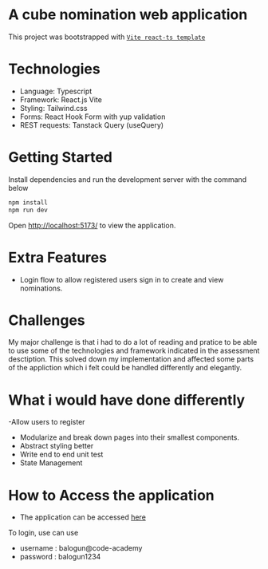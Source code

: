 # A cube nomination web application

This project was bootstrapped with [`Vite react-ts template`](https://vite.dev/guide/)

# Technologies
- Language: Typescript 
- Framework: React.js Vite
- Styling: Tailwind.css 
- Forms: React Hook Form with yup validation
- REST requests: Tanstack Query (useQuery)

# Getting Started

Install dependencies and run the development server with the command below

```bash
npm install
npm run dev
```

Open [http://localhost:5173/](http://localhost:5173/) to view the application.

# Extra Features

-   Login flow to allow registered users sign in to create and view nominations.

# Challenges

My major challenge is that i had to do a lot of reading and pratice to be able to use some of the technologies and framework indicated in the assessment desctiption. This solved down my implementation and affected some parts of the appliction which i felt could be handled differently and elegantly.


# What i would have done differently

-Allow users to register
- Modularize and break down pages into their smallest components.
- Abstract styling better
- Write end to end unit test
- State Management

# How to Access the application

- The application can be accessed [here](https://cube-academy.netlify.app/)

To login, use can use
- username : balogun@code-academy
- password : balogun1234

